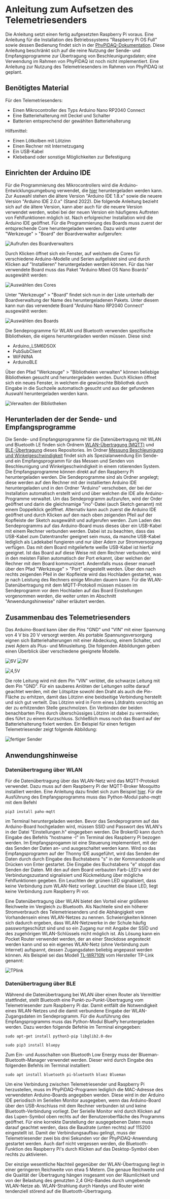 # Anleitung zum Aufsetzen des Telemetriesenders

Die Anleitung setzt einen fertig aufgesetzten Raspberry Pi voraus. Eine Anleitung für die Installation 
des Betriebssystems "Raspberry Pi OS Full" sowie dessen Bedienung findet sich in der 
[PhyPiDAQ-Dokumentation](https://github.com/GuenterQuast/PhyPiDAQ/blob/master/Dokumentation.md#31-wie-setze-ich-den-raspberry-pi-auf-).
Diese Anleitung beschränkt sich auf die reine Nutzung der Sende- und Empfangsprogramme zur Übertragung von Beschleunigungsdaten; 
eine Verwendung im Rahmen von PhyPiDAQ ist noch nicht implementiert. Eine Anleitung zur Nutzung des Telemetriesenders im Rahmen von PhyPiDAQ ist geplant.

## Benötigtes Material

Für den Telemetriesenders:
* Einen Mikrocontroller des Typs Arduino Nano RP2040 Connect
* Eine Batteriehalterung mit Deckel und Schalter
* Batterien entsprechend der gewählten Batteriehalterung

Hilfsmittel:
* Einen Lötkolben mit Lötzinn
* Einen Rechner mit Internetzugang
* Ein USB-Kabel
* Klebeband oder sonstige Möglichkeiten zur Befestigung

## Einrichten der Arduino IDE

Für die Programmierung des Mikrocontrollers wird die Arduino-Entwicklungsumgebung
verwendet, die [hier](https://www.arduino.cc/en/software) heruntergeladen werden kann. 
Zur Auswahl stehen die ältere Version "Arduino IDE 1.8.x" sowie die neuere
Version "Arduino IDE 2.0.x" (Stand 2022). Die folgende Anleitung bezieht sich auf die
ältere Version, kann aber auch für die neuere Version verwendet werden, wobei bei der
neuen Version ein häufigeres Auftreten von Fehlfunktionen möglich ist. Nach erfolgreicher
Installation wird die Arduino IDE geöffnet. Für die Programmierung des Boards muss zuerst der 
entsprechende Core heruntergeladen werden. Dazu wird unter "Werkzeuge" > "Board" der Boardverwalter aufgerufen:

![Aufrufen des Boardverwalters](https://github.com/PhilippEckerle/PhyPiDAQ-Telemetriesender/blob/main/Bilder/Boardverwalter.png)

Durch Klicken öffnet sich ein Fenster, auf welchem die Cores für verschiedene Arduino-Modelle und 
Serien aufgelistet sind und durch Klicken auf "Installieren" heruntergeladen werden können. 
Für das hier verwendete Board muss das Paket "Arduino Mbed OS Nano Boards" ausgewählt werden:

![Auswählen des Cores](https://github.com/PhilippEckerle/PhyPiDAQ-Telemetriesender/blob/main/Bilder/Core%20ausw%C3%A4hlen.png)

Unter "Werkzeuge" > "Board" findet sich nun in der Liste unterhalb der Boardverwaltung
der Name des heruntergeladenen Pakets. Unter diesem kann nun das verwendete Board
"Arduino Nano RP2040 Connect" ausgewählt werden:

![Auswählen des Boards](https://github.com/PhilippEckerle/PhyPiDAQ-Telemetriesender/blob/main/Bilder/Board%20ausw%C3%A4hlen.png)

Die Sendeprogramme für WLAN und Bluetooth verwenden spezifische Bibliotheken, die
eigens heruntergeladen werden müssen. Diese sind:

* Arduino_LSM6DSOX
* PubSubClient
* WiFiNINA
* ArduinoBLE

Über den Pfad "Werkzeuge" > "Bibliotheken verwalten" können beliebige Bibliotheken
gesucht und heruntergeladen werden. Durch Klicken öffnet sich ein neues
Fenster, in welchem die gewünschte Bibliothek durch Eingabe in die Suchzeile automatisch
gesucht und aus der gefundenen Auswahl heruntergeladen werden kann.

![Verwalten der Bibliotheken](https://github.com/PhilippEckerle/PhyPiDAQ-Telemetriesender/blob/main/Bilder/Bibliotheken%20verwalten.png)

## Herunterladen der der Sende- und Empfangsprogramme

Die Sende- und Empfangsprogramme für die Datenübertragung mit WLAN und Bluetooth LE finden 
sich Ordnern [WLAN-Übertragung (MQTT)](https://github.com/PhilippEckerle/PhyPiDAQ-Telemetriesender/tree/main/WLAN-%C3%9Cbertragung%20(MQTT)) 
und [BLE-Übertragung](https://github.com/PhilippEckerle/PhyPiDAQ-Telemetriesender/tree/main/BLE-%C3%9Cbertragung) dieses Repositories. 
Im Ordner [Messung Beschleunigung und Winkelgeschwindigkeit](https://github.com/PhilippEckerle/PhyPiDAQ-Telemetriesender/tree/main/Messung%20Beschleunigung%20und%20Winkelgeschwindigkeit) findet sich als Spezialanwendung
Ein Sende- und ein Empfangsprogramm für das Messen und Senden von Beschleunigung und 
Winkelgeschwindigkeit in einem rotierenden System.
Die Empfangsprogramme können direkt auf den Raspberry Pi heruntergeladen werden. Die 
Sendeprogramme sind als Ordner angelegt; diese werden auf den Rechner mit der installierten
Arduino IDE heruntergeladen und in den Ordner "Arduino" verschoben, der bei der Installation
automatisch erstellt wird und über welchen die IDE alle Arduino-Programme verwaltet. Um das
Sendeprogramm aufzurufen, wird der Order geöffnet und darin die gleichnamige "ino"-Datei 
(auch Sketch genannt) mit einem Doppelklick geöffnet. Alternativ kann auch zuerst die Arduino 
IDE geöffnet und durch Klicken auf den nach oben zeigenden Pfeil auf der Kopfleiste der Sketch 
ausgewählt und aufgerufen werden. Zum Laden des Sendeprogramms auf das Arduino-Board muss 
dieses über ein USB-Kabel mit einem Rechner verbunden werden. Dabei ist zu beachten, dass das 
USB-Kabel zum Datentransfer geeignet sein muss, da manche USB-Kabel lediglich als Ladekabel 
fungieren und nur über Adern zur Stromversorgung verfügen. Das mit dem Board mitgelieferte 
weiße USB-Kabel ist hierfür geeignet. Ist das Board auf diese Weise mit dem Rechner verbunden, 
wird in den meisten Fällen automatisch der Port erkannt, über welchen der Rechner mit dem 
Board kommuniziert. Andernfalls muss dieser manuell über den Pfad "Werkzeuge" > "Port" 
eingestellt werden. Über den nach rechts zeigenden Pfeil in der Kopfleiste wird das Hochladen gestartet,
was je nach Leistung des Rechners einige Minuten dauern kann. Für die WLAN-Datenübertragung
mit dem MQTT-Protokoll müssen müssen im Sendeprogramm vor dem Hochladen auf das Board 
Einstellungen vorgenommen werden, die weiter unten im Abschnitt "Anwendungshinweise" näher
erläutert werden.

## Zusammenbau des Telemetriesenders

Das Arduino-Board kann über die Pins "GND" und "VIN" mit einer Spannung von 4 V bis
20 V versorgt werden. Als portable Spannungsversorgung eignen sich
Batteriehalterungen mit einer Abdeckung, einem Schalter, und zwei Adern als Plus- und
Minusleitung. Die folgenden Abbildungen geben einen Überblick über verschiedene
geeignete Modelle.

![6V](https://github.com/PhilippEckerle/PhyPiDAQ-Telemetriesender/blob/main/Bilder/6%20V.jpg "Batteriehalterung für 6 V")
![9V](https://github.com/PhilippEckerle/PhyPiDAQ-Telemetriesender/blob/main/Bilder/9%20V.jpg)

![4,5V](https://github.com/PhilippEckerle/PhyPiDAQ-Telemetriesender/blob/main/Bilder/4%2C5%20V.png "Batteriehalterung für 4,5 V") 

Die rote Leitung wird mit dem Pin "VIN" verlötet, die schwarze Leitung mit dem Pin
"GND". Für ein sauberes Anlöten der Leitungen sollte darauf geachtet werden, mit der
Lötspitze sowohl den Draht als auch die Pin-Fläche zu erhitzen, damit das Lötzinn eine
beidseitige Verbindung herstellt und sich gut verteilt. Das Lötzinn wird in Form eines
Lötdrahts vorsichtig an der zu erhitzenden Stelle geschmolzen. Ein Verbinden der beiden
benachbarten Pins durch überschüssiges Lötzinn ist dabei zu vermeiden; dies führt zu
einem Kurzschluss. Schließlich muss noch das Board auf der Batteriehalterung fixiert 
werden. Ein Beispiel für einen fertigen Telemetriesender zeigt folgende 
Abbildung:

![fertiger Sender](https://github.com/PhilippEckerle/PhyPiDAQ-Telemetriesender/blob/main/Bilder/fertiger%20Sender.jpg)

## Anwendungshinweise
### Datenübertragung über WLAN

Für die Datenübertragung über das WLAN-Netz wird das MQTT-Protokoll verwendet. Dazu 
muss auf dem Raspberry Pi der MQTT-Broker Mosquitto installiert werden. Eine Anleitung
dazu findet sich zum Beispiel [hier](https://www.elektronik-kompendium.de/sites/raspberry-pi/2709041.htm).
Für die Ausführung des Empfangsprogramms muss das Python-Modul paho-mqtt mit dem
Befehl

``pip3 install paho-mqtt``

im Terminal heruntergeladen werden. Bevor das Sendeprogramm auf das Arduino-Board 
hochgeladen wird, müssen SSID und Passwort des WLAN's in der Datei "Einstellungen.h" 
eingegeben werden. Die BrokerID kann durch Eingabe des Befehls "hostname -I" im 
Terminal des Raspberry Pi bezogen werden. Im Empfangsprogamm ist eine 
Steuerung implementiert, mit der das Senden der Daten an- und ausgeschaltet werden 
kann. Wird so das Empfangsprogramm auf der Thonny IDE ausgeführt, wird das Senden der 
Daten durch durch Eingabe des Buchstabens "s" in der Kommandozeile und Drücken von 
Enter gestartet. Die Eingabe des Buchstabens "e" stoppt das Senden der Daten. Mit den
auf dem Board verbauten Farb-LED's wird der Verbindungszustand signalisiert und 
Rückmeldung über mögliche Fehlfunktionen gegeben. Ein Leuchten der grünen LED signalisiert, 
dass keine Verbindung zum WLAN-Netz vorliegt. Leuchtet die blaue LED, liegt keine 
Verbindung zum Raspberry Pi vor. 

Eine Datenübertragung über WLAN bietet den Vorteil einer größeren Reichweite im 
Vergleich zu Bluetooth. Als Nachteile sind ein höherer Stromverbrauch des Telemetriesenders
und die Abhängigkeit vom Vorhandensein eines WLAN-Netzes zu nennen. Schwierigkeiten
können sich dadurch ergeben, dass WLAN-Netzwerke in der Schule häufig passwortgeschützt
sind und so ein Zugang nur mit Angabe der SSID und des zugehörigen WLAN-Schlüssels
nicht möglich ist. Als Lösung kann ein Pocket Router verwendet werden, der an einer
Steckdose angesteckt werden kann und so ein eigenes WLAN-Netz (ohne Verbindung zum
Internet) aufspannt, dessen Zugangsdaten beliebig angepasst werden können. Als Beispiel
sei das Modell [TL-WR710N](https://www.tp-link.com/de/home-networking/wifi-router/tl-wr710n/) 
vom Hersteller TP-Link genannt:

![TPlink](https://github.com/PhilippEckerle/PhyPiDAQ-Telemetriesender/blob/main/Bilder/TP-Link.jpg)

### Datenübertragung über BLE
Während die Datenübertragung bei WLAN über einen Router als Vermittler stattfindet,
stellt Bluetooth eine Punkt-zu-Punkt-Übertragung vom Telemetriesender zum Raspberry
Pi dar. Damit entfällt die Notwendigkeit eines WLAN-Netzes und die damit verbundene
Eingabe der WLAN-Zugangsdaten im Sendeprogramm. Für die Ausführung des Empfangsprogramms
muss das Python-Modul BluePy heruntergeladen werden. Dazu werden folgende Befehle im 
Terminal eingegeben:

``sudo apt-get install python3-pip libglib2.0-dev``

``sudo pip3 install bluepy``

Zum Ein- und Ausschalten von Bluetooth Low Energy muss der Blueman-Bluetooth-Manager
verwendet werden. Dieser wird durch Eingabe des folgenden Befehls im Terminal installiert:

``sudo apt install bluetooth pi-bluetooth bluez Blueman``

Um eine Verbindung zwischen 
Telemetriesender und Raspberry Pi herzustellen, muss im PhyPiDAQ-Programm lediglich
die MAC-Adresse des verwendeten Arduino-Boards angegeben werden. Diese wird in
der Arduino IDE periodisch im Seriellen Monitor ausgegeben, wenn das Arduino-Board
über den USB-Anschluss mit dem Rechner verbunden ist und keine Bluetooth-Verbindung
vorliegt. Der Serielle Monitor wird durch Klicken auf das Lupen-Symbol oben rechts
auf der Benutzeroberfläche des Programms geöffnet. Für eine korrekte Darstellung der
ausgegebenen Daten muss darauf geachtet werden, dass die Baudrate (unten rechts) auf
115200 eingestellt ist. Damit der Verbindungsaufbau gelingt, muss der Telemetriesender
zwei bis drei Sekunden vor der PhyPiDAQ-Anwendung gestartet werden. Auch darf
nicht vergessen werden, die Bluetooth-Funktion des Raspberry Pi's durch Klicken auf das
Desktop-Symbol oben rechts zu aktivieren.

Der einzige wesentliche Nachteil gegenüber der WLAN-Übertragung liegt in einer geringeren
Reichweite von etwa 5 Metern. Die genaue Reichweite und die Qualität der Übertragung
hängen insgesamt von der Räumlichkeit und von der Belastung des genutzten 2,4 GHz-Bandes 
durch umgebende WLAN-Netze ab. WLAN-Strahlung durch Handys und Router
wirkt tendenziell störend auf die Bluetooth-Übertragung.
